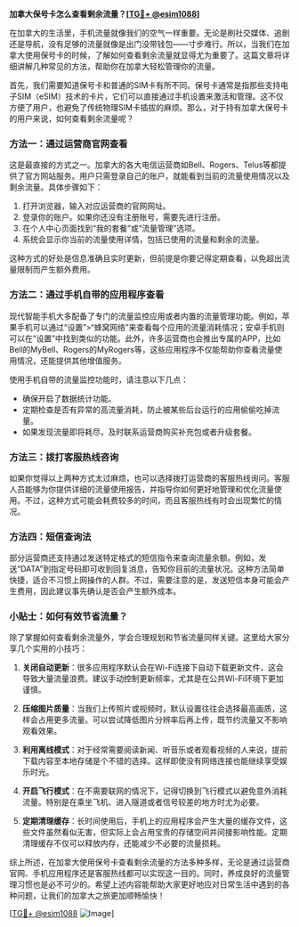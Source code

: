 **加拿大保号卡怎么查看剩余流量？[[TG💪+ @esim1088](https://t.me/s/esim1088)]**

在加拿大的生活里，手机流量就像我们的空气一样重要。无论是刷社交媒体、追剧还是导航，没有足够的流量就像是出门没带钱包——寸步难行。所以，当我们在加拿大使用保号卡的时候，了解如何查看剩余流量就显得尤为重要了。这篇文章将详细讲解几种常见的方法，帮助你在加拿大轻松管理你的流量。

首先，我们需要知道保号卡和普通的SIM卡有所不同。保号卡通常是指那些支持电子SIM（eSIM）技术的卡片，它们可以直接通过手机设置来激活和管理。这不仅方便了用户，也避免了传统物理SIM卡插拔的麻烦。那么，对于持有加拿大保号卡的用户来说，如何查看剩余流量呢？

### 方法一：通过运营商官网查看

这是最直接的方式之一。加拿大的各大电信运营商如Bell、Rogers、Telus等都提供了官方网站服务。用户只需登录自己的账户，就能看到当前的流量使用情况以及剩余流量。具体步骤如下：

1. 打开浏览器，输入对应运营商的官网网址。
2. 登录你的账户。如果你还没有注册账号，需要先进行注册。
3. 在个人中心页面找到“我的套餐”或“流量管理”选项。
4. 系统会显示你当前的流量使用详情，包括已使用的流量和剩余的流量。

这种方式的好处是信息准确且实时更新，但前提是你要记得定期查看，以免超出流量限制而产生额外费用。

### 方法二：通过手机自带的应用程序查看

现代智能手机大多配备了专门的流量监控应用或者内置的流量管理功能。例如，苹果手机可以通过“设置”>“蜂窝网络”来查看每个应用的流量消耗情况；安卓手机则可以在“设置”中找到类似的功能。此外，许多运营商也会推出专属的APP，比如Bell的MyBell、Rogers的MyRogers等，这些应用程序不仅能帮助你查看流量使用情况，还能提供其他增值服务。

使用手机自带的流量监控功能时，请注意以下几点：
- 确保开启了数据统计功能。
- 定期检查是否有异常的高流量消耗，防止被某些后台运行的应用偷偷吃掉流量。
- 如果发现流量即将耗尽，及时联系运营商购买补充包或者升级套餐。

### 方法三：拨打客服热线咨询

如果你觉得以上两种方式太过麻烦，也可以选择拨打运营商的客服热线询问。客服人员能够为你提供详细的流量使用报告，并指导你如何更好地管理和优化流量使用。不过，这种方式可能会耗费较多的时间，而且客服热线有时会出现繁忙的情况。

### 方法四：短信查询法

部分运营商还支持通过发送特定格式的短信指令来查询流量余额。例如，发送“DATA”到指定号码即可收到回复消息，告知你目前的流量状况。这种方法简单快捷，适合不习惯上网操作的人群。不过，需要注意的是，发送短信本身可能会产生费用，因此建议事先确认是否会产生额外成本。

### 小贴士：如何有效节省流量？

除了掌握如何查看剩余流量外，学会合理规划和节省流量同样关键。这里给大家分享几个实用的小技巧：

1. **关闭自动更新**：很多应用程序默认会在Wi-Fi连接下自动下载更新文件，这会导致大量流量浪费。建议手动控制更新频率，尤其是在公共Wi-Fi环境下更加谨慎。
   
2. **压缩图片质量**：当我们上传照片或视频时，默认设置往往会选择最高画质，这样会占用更多流量。可以尝试降低图片分辨率后再上传，既节约流量又不影响观看效果。

3. **利用离线模式**：对于经常需要阅读新闻、听音乐或者观看视频的人来说，提前下载内容至本地存储是个不错的选择。这样即使没有网络连接也能继续享受娱乐时光。

4. **开启飞行模式**：在不需要联网的情况下，记得切换到飞行模式以避免意外消耗流量。特别是在乘坐飞机、进入隧道或者信号较差的地方时尤为必要。

5. **定期清理缓存**：长时间使用后，手机上的应用程序会产生大量的缓存文件，这些文件虽然看似无害，但实际上会占用宝贵的存储空间并间接影响性能。定期清理缓存不仅可以释放内存，还能减少不必要的流量损耗。

综上所述，在加拿大使用保号卡查看剩余流量的方法多种多样，无论是通过运营商官网、手机应用程序还是客服热线都可以实现这一目的。同时，养成良好的流量管理习惯也是必不可少的。希望上述内容能帮助大家更好地应对日常生活中遇到的各种问题，让我们的加拿大之旅更加顺畅愉快！

[[TG💪+ @esim1088](https://t.me/s/esim1088) ![Image](https://i.postimg.cc/4NQfJmqS/Snipaste-2025-05-13-00-14-12.png)]